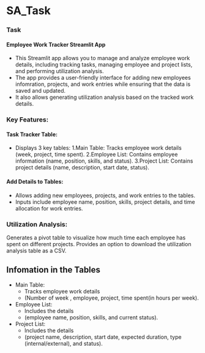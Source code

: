 # SA_Task

### Task
#### Employee Work Tracker Streamlit App
- This Streamlit app allows you to manage and analyze employee work details, including tracking tasks, managing employee and project lists, and performing utilization analysis. 
- The app provides a user-friendly interface for adding new employees infomration, projects, and work entries while ensuring that the data is saved and updated.
- It also allows generating utilization analysis based on the tracked work details.

### Key Features:
#### Task Tracker Table:
- Displays 3 key tables:
  1.Main Table: Tracks employee work details (week, project, time spent).
  2.Employee List: Contains employee information (name, position, skills, and status).
  3.Project List: Contains project details (name, description, start date, status).

#### Add Details to Tables:
- Allows adding new employees, projects, and work entries to the tables.
- Inputs include employee name, position, skills, project details, and time allocation for work entries.

### Utilization Analysis:
Generates a pivot table to visualize how much time each employee has spent on different projects.
Provides an option to download the utilization analysis table as a CSV.


## Infomation in the Tables
- Main Table:
  - Tracks employee work details
  - (Number of week , employee, project, time spent(in hours per week).
- Employee List:
  - Includes the details
  - (employee name, position, skills, and current status).
- Project List:
  - Includes the details 
  - (project name, description, start date, expected duration, type (internal/external), and status).
